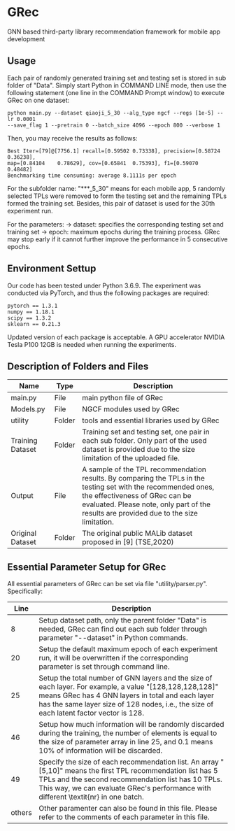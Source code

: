 # GRec
GNN based third-party library recommendation framework for mobile app development


## Usage ###

Each pair of randomly generated training set and testing set is stored in sub 
folder of "Data". Simply start Python in COMMAND LINE mode, then use the following
statement (one line in the COMMAND Prompt window) to execute GRec on one dataset:

```
python main.py --dataset qiaoji_5_30 --alg_type ngcf --regs [1e-5] --lr 0.0001 
--save_flag 1 --pretrain 0 --batch_size 4096 --epoch 800 --verbose 1
```

Then, you may receive the results as follows:

```
Best Iter=[79]@[7756.1]	recall=[0.59502	0.73338], precision=[0.58724	0.36238],
map=[0.84104	0.78629], cov=[0.65841	0.75393], f1=[0.59070	0.48482]
Benchmarking time consuming: average 8.1111s per epoch
```

For the subfolder name: 
	"***_5_30" means for each mobile app, 5 randomly selected TPLs were removed 
	to form the testing set and the remaining TPLs formed the training set. 
	Besides, this pair of dataset is used for the 30th experiment run.

For the parameters:
	-> dataset: specifies the corresponding testing set and training set
	-> epoch: maximum epochs during the training process. GRec may stop early if 
	it cannot further improve the performance in 5 consecutive epochs.




## Environment Settup ###

Our code has been tested under Python 3.6.9. The experiment was conducted via 
PyTorch, and thus the following packages are required:

	pytorch == 1.3.1
	numpy == 1.18.1
	scipy == 1.3.2
	sklearn == 0.21.3

Updated version of each package is acceptable. A GPU accelerator NVIDIA Tesla P100
12GB is needed when running the experiments. 


## Description of Folders and Files 

Name |Type |	Description
---|---|---
main.py		|	File	|	main python file of GRec
Models.py	|	File	|	NGCF modules used by GRec
utility		|	Folder	|	tools and essential libraries used by GRec
Training Dataset		|	Folder	|	Training set and testing set, one pair in each sub folder. Only part of the used dataset is provided due to the size limitation of the uploaded file.
Output		|	File	|	A sample of the TPL recommendation results. By comparing the TPLs in the testing set with the recommended ones, the effectiveness of GRec can be evaluated. Please note, only part of the results are provided due to the size limitation.
Original Dataset |	Folder	|	The original public MALib dataset proposed in [9] (TSE,2020)



## Essential Parameter Setup for GRec 

All essential parameters of GRec can be set via file "utility/parser.py". Specifically:

Line|Description
---|---
8|	Setup dataset path, only the parent folder "Data" is needed, GRec can find out each sub folder through parameter "--dataset" in Python commands.
20	|	Setup the default maximum epoch of each experiment run, it will be  overwritten if the corresponding parameter is set through command line.
25	|	Setup the total number of GNN layers and the size of each layer. For example, a value "[128,128,128,128]" means GRec has 4 GNN layers in total and each layer has the same layer size of 128 nodes, i.e., the size of each latent factor vector is 128.
46 	|	Setup how much information will be randomly discarded during the training, the number of elements is equal to the size of parameter array in line 25, and 0.1 means 10% of information will be discarded.
49	|	Specify the size of each recommendation list. An array "[5,10]" means the first TPL recommendation list has 5 TPLs and the second recommendation list has 10 TPLs. This way, we can evaluate GRec's performance with different \textit{nr} in one batch.
others	|	Other paramenter can also be found in this file. Please refer to the comments of each parameter in this file. 
				
				
